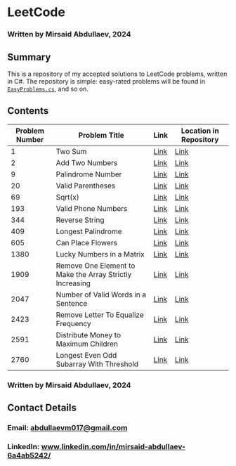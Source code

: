 # LeetCode
### Written by Mirsaid Abdullaev, 2024

## Summary
This is a repository of my accepted solutions to LeetCode problems, written in C#. The repository is simple: easy-rated problems will be found in [`EasyProblems.cs`](\EasyProblems.cs), and so on.

## Contents
| Problem Number | Problem Title                                           | Link                                        | Location in Repository         |
|----------------|----------------------------------------------------------|---------------------------------------------|--------------------------------|
| 1              | Two Sum                                                  | [Link](https://leetcode.com/problems/two-sum/) | [Link](\EasyProblems.cs#L27)   |
| 2              | Add Two Numbers                                          | [Link](https://leetcode.com/problems/add-two-numbers/) | [Link](\EasyProblems.cs#L46)   |
| 9              | Palindrome Number                                        | [Link](https://leetcode.com/problems/palindrome-number/) | [Link](\EasyProblems.cs#L168)   |
| 20             | Valid Parentheses                                        | [Link](https://leetcode.com/problems/valid-parentheses/) | [Link](\EasyProblems.cs#L191)   |
| 69             | Sqrt(x)                                                  | [Link](https://leetcode.com/problems/sqrtx/) | [Link](\EasyProblems.cs#L220)   |
| 193            | Valid Phone Numbers                                      | [Link](https://leetcode.com/problems/valid-phone-numbers/) | [Link](\EasyProblems.cs#L400)   |
| 344            | Reverse String                                           | [Link](https://leetcode.com/problems/reverse-string/) | [Link](\EasyProblems.cs#L13)   |
| 409            | Longest Palindrome                                       | [Link](https://leetcode.com/problems/longest-palindrome/) | [Link](\EasyProblems.cs#L125)   |
| 605            | Can Place Flowers                                        | [Link](https://leetcode.com/problems/can-place-flowers/) | [Link](\EasyProblems.cs#L484)   |
| 1380           | Lucky Numbers in a Matrix                                | [Link](https://leetcode.com/problems/lucky-numbers-in-a-matrix/) | [Link](\EasyProblems.cs#L443)   |
| 1909           | Remove One Element to Make the Array Strictly Increasing | [Link](https://leetcode.com/problems/remove-one-element-to-make-the-array-strictly-increasing/) | [Link](\EasyProblems.cs#L401)   |
| 2047           | Number of Valid Words in a Sentence                      | [Link](https://leetcode.com/problems/number-of-valid-words-in-a-sentence/) | [Link](\EasyProblems.cs#L534)   |
| 2423           | Remove Letter To Equalize Frequency                      | [Link](https://leetcode.com/problems/remove-letter-to-equalize-frequency/) | [Link](\EasyProblems.cs#L278)   |
| 2591           | Distribute Money to Maximum Children                     | [Link](https://leetcode.com/problems/distribute-money-to-maximum-children/) | [Link](\EasyProblems.cs#L335)   |
| 2760           | Longest Even Odd Subarray With Threshold                 | [Link](https://leetcode.com/problems/longest-even-odd-subarray-with-threshold/) | [Link](\EasyProblems.cs#L562)   |


### Written by Mirsaid Abdullaev, 2024
## Contact Details
### Email: abdullaevm017@gmail.com
### LinkedIn: www.linkedin.com/in/mirsaid-abdullaev-6a4ab5242/
